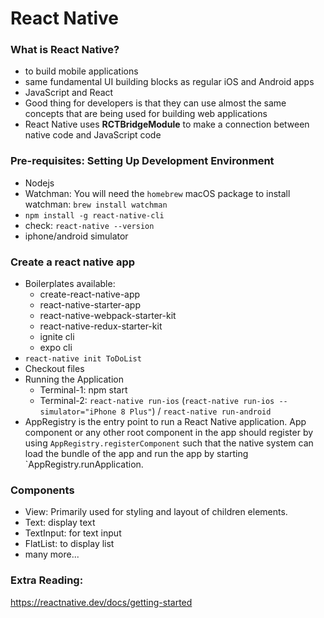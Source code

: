 # React Native

### What is React Native?
* to build mobile applications 
* same fundamental UI building blocks as regular iOS and Android apps
* JavaScript and React 
* Good thing for developers is that they can use almost the same concepts that are being used for building web applications
* React Native uses **RCTBridgeModule** to make a connection between native code and JavaScript code

### Pre-requisites: Setting Up Development Environment
* Nodejs
* Watchman: You will need the `homebrew` macOS package to install watchman: `brew install watchman`
* `npm install -g react-native-cli`
* check: `react-native --version`
* iphone/android simulator

### Create a react native app
* Boilerplates available:
    - create-react-native-app
    - react-native-starter-app
    - react-native-webpack-starter-kit
    - react-native-redux-starter-kit
    - ignite cli
    - expo cli
* `react-native init ToDoList`
* Checkout files
* Running the Application
    * Terminal-1: npm start
    * Terminal-2: `react-native run-ios` (`react-native run-ios --simulator="iPhone 8 Plus"`) / `react-native run-android`
* AppRegistry is the entry point to run a React Native application. App component or any other root component in the app should register by using `AppRegistry.registerComponent` such that the native system can load the bundle of the app and run the app by starting `AppRegistry.runApplication.

### Components
* View: Primarily used for styling and layout of children elements.
* Text: display text
* TextInput: for text input
* FlatList: to display list
* many more...

### Extra Reading:
https://reactnative.dev/docs/getting-started




